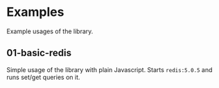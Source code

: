 # Examples
Example usages of the library.

## 01-basic-redis
Simple usage of the library with plain Javascript. Starts `redis:5.0.5` and runs set/get queries on it.
